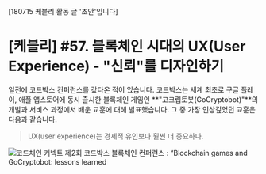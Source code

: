 [180715 케블리 활동 글 '초안'입니다]


# [케블리] #57. 블록체인 시대의 UX(User Experience) - "신뢰"를 디자인하기

일전에 코드박스 컨퍼런스를 갔다온 적이 있습니다. 코드박스는 세계 최초로 구글 플레이, 애플 앱스토어에 동시 출시한 블록체인 게임인 **"고크립토봇(GoCryptobot)"**의 개발과 서비스 과정에서 배운 교훈에 대해 발표했습니다. 그 중 가장 인상깊었던 교훈은 다음과 같습니다.

> UX(user experience)는 경제적 유인보다 훨씬 더 중요하다.

![코드체인 커넥트 제2회 코드박스 블록체인 컨퍼런스 : “Blockchain games and GoCryptobot: lessons learned](https://picasaweb.google.com/103633189285718016879/6578340659900657505#6578340665373232786 "codebox")
